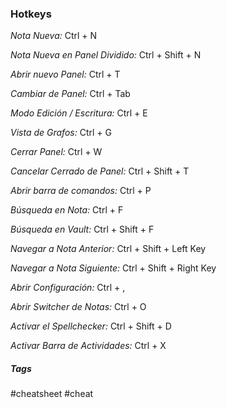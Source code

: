 ### Hotkeys

*Nota Nueva:*  Ctrl + N

*Nota Nueva en Panel Dividido:*  Ctrl + Shift + N

*Abrir nuevo Panel:*  Ctrl + T

*Cambiar de Panel:*  Ctrl + Tab

*Modo Edición / Escritura:*  Ctrl + E

*Vista de Grafos:*  Ctrl + G

*Cerrar Panel:*  Ctrl + W

*Cancelar Cerrado de Panel:*  Ctrl + Shift + T

*Abrir barra de comandos:*  Ctrl + P

*Búsqueda en Nota:*  Ctrl + F

*Búsqueda en Vault:*  Ctrl + Shift + F

*Navegar a Nota Anterior:*  Ctrl + Shift + Left Key

*Navegar a Nota Siguiente:*  Ctrl + Shift + Right Key

*Abrir Configuración:*  Ctrl + ,

*Abrir Switcher de Notas:*  Ctrl + O

*Activar el Spellchecker:*  Ctrl + Shift + D

*Activar Barra de Actividades:*  Ctrl + X

##### Tags

#cheatsheet #cheat